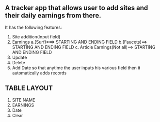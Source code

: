 ## A tracker app that allows user to add sites and their daily earnings from there.

It has the following features:

1. Site addition(Input field)
2. Earnings
   a.(Surf)===> STARTING AND ENDING FIELD
   b.(Faucets)==> STARTING AND ENDING FIELD
   c. Article Earnings(Not all)==> STARTING AND ENDING FIELD
3. Update
4. Delete
5. Add Date so that anytime the user inputs his various field then
   it automatically adds records

## TABLE LAYOUT

1. SITE NAME
2. EARNINGS
3. Date
4. Clear
